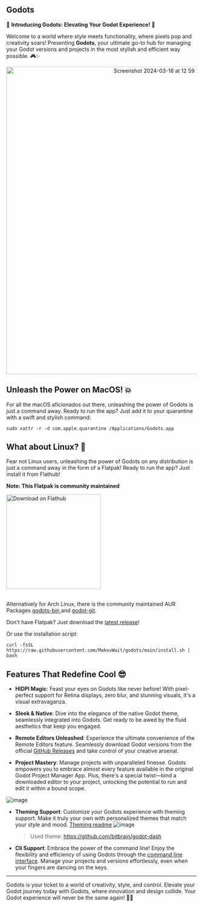 ## Godots

🚀 **Introducing Godots: Elevating Your Godot Experience!** 🚀

Welcome to a world where style meets functionality, where pixels pop and creativity soars! Presenting **Godots**, your ultimate go-to hub for managing your Godot versions and projects in the most stylish and efficient way possible. 🎮✨

<p align="center">
<img width="812" alt="Screenshot 2024-03-18 at 12 59 23 PM" src="https://github.com/MakovWait/godots/assets/39778897/607ce24b-2c39-4ede-8810-f7c528a496d2">
</p>

## Unleash the Power on MacOS! 💥

For all the macOS aficionados out there, unleashing the power of Godots is just a command away. Ready to run the app? Just add it to your quarantine with a swift and stylish command:

```shell
sudo xattr -r -d com.apple.quarantine /Applications/Godots.app
```

## What about Linux? 🐧

Fear not Linux users, unleashing the power of Godots on any distribution is just a command away in the form of a Flatpak! Ready to run the app? Just install it from Flathub!

**Note: This Flatpak is community maintained**

<div align="start">
<a href='https://flathub.org/apps/details/io.github.MakovWait.Godots'><img width="250" alt='Download on Flathub' src='https://raw.githubusercontent.com/flxzt/rnote/main/misc/assets/flathub-badge.svg'/></a>
</div><br>

Alternatively for Arch Linux, there is the community maintained AUR Packages <a href="https://aur.archlinux.org/packages/godots-bin"> godots-bin </a> and <a href="https://aur.archlinux.org/packages/godots-git"> godot-git<a>.

Don't have Flatpak? Just download the [latest release](https://github.com/MakovWait/godots/releases)!

Or use the installation script:

```shell
curl -fsSL https://raw.githubusercontent.com/MakovWait/godots/main/install.sh | bash
```

## Features That Redefine Cool 😎

- **HIDPI Magic**: Feast your eyes on Godots like never before! With pixel-perfect support for Retina displays, zero blur, and stunning visuals, it's a visual extravaganza.

- **Sleek & Native**: Dive into the elegance of the native Godot theme, seamlessly integrated into Godots. Get ready to be awed by the fluid aesthetics that keep you engaged.

- **Remote Editors Unleashed**: Experience the ultimate convenience of the Remote Editors feature. Seamlessly download Godot versions from the official [GitHub Releases](https://github.com/godotengine/godot/releases) and take control of your creative arsenal.

- **Project Mastery**: Manage projects with unparalleled finesse. Godots empowers you to embrace almost every feature available in the original Godot Project Manager App. Plus, there's a special twist—bind a downloaded editor to your project, unlocking the potential to run and edit it within a bound scope.

![image](https://github.com/MakovWait/godots/blob/main/.github/assets/screenshot1.png)

- **Theming Support**: Customize your Godots experience with theming support. Make it truly your own with personalized themes that match your style and mood. [Theming readme](https://github.com/MakovWait/godots/blob/main/.github/assets/THEMING.md)
  ![image](https://github.com/MakovWait/godots/blob/main/.github/assets/screenshot3.png)
  > Used theme: https://github.com/bitbrain/godot-dash
- **Cli Support**: Embrace the power of the command line! Enjoy the flexibility and efficiency of using Godots through the [command line interface](https://github.com/MakovWait/godots/blob/main/.github/assets/FEATURES.md#cli). Manage your projects and versions effortlessly, even when your fingers are dancing on the keys.

---

Godots is your ticket to a world of creativity, style, and control. Elevate your Godot journey today with Godots, where innovation and design collide. Your Godot experience will never be the same again! 🌟🎉
